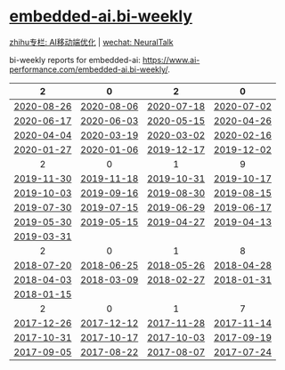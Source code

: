 # [embedded-ai.bi-weekly](https://www.ai-performance.com/embedded-ai.bi-weekly/)

[zhihu专栏: AI移动端优化](https://zhuanlan.zhihu.com/zhangxiaolongOptimization) | [wechat: NeuralTalk](https://mp.weixin.qq.com/mp/appmsgalbum?__biz=MjM5NDczOTA4NQ==&action=getalbum&album_id=1367766138566017024&subscene=159&subscene=&scenenote=https%3A%2F%2Fmp.weixin.qq.com%2Fs%3Fsrc%3D11%26timestamp%3D1595208355%26ver%3D2471%26signature%3DRE6qFmz-FR8glTTfuUHQEBEfwXlq9TRmZoFrp3F7inbyMG1vcG3pszDtbs6Im9MB5T*4fwoYmXSTCk2G5rtttI6CQIZb6SfDcZ3Mh5*W8IqSoMlDngMHufEXZ60hfqTU%26new%3D1#wechat_redirect)

bi-weekly reports for embedded-ai: https://www.ai-performance.com/embedded-ai.bi-weekly/.

|                    2                    |                    0                    |                    2                    |                    0                    |
| :-------------------------------------: | :-------------------------------------: | :-------------------------------------: | :-------------------------------------: |
| [2020-08-26](./bi-weekly/2020-08-26.md) | [2020-08-06](./bi-weekly/2020-08-06.md) | [2020-07-18](./bi-weekly/2020-07-18.md) | [2020-07-02](./bi-weekly/2020-07-02.md) |
| [2020-06-17](./bi-weekly/2020-06-17.md) | [2020-06-03](./bi-weekly/2020-06-03.md) | [2020-05-15](./bi-weekly/2020-05-15.md) | [2020-04-26](./bi-weekly/2020-04-26.md) |
| [2020-04-04](./bi-weekly/2020-04-04.md) | [2020-03-19](./bi-weekly/2020-03-19.md) | [2020-03-02](./bi-weekly/2020-03-02.md) | [2020-02-16](./bi-weekly/2020-02-16.md) |
| [2020-01-27](./bi-weekly/2020-01-27.md) | [2020-01-06](./bi-weekly/2020-01-06.md) | [2019-12-17](./bi-weekly/2019-12-17.md) | [2019-12-02](./bi-weekly/2019-12-02.md) |
|                    2                    |                    0                    |                    1                    |                    9                    |
| [2019-11-30](./bi-weekly/2019-11-30.md) | [2019-11-18](./bi-weekly/2019-11-18.md) | [2019-10-31](./bi-weekly/2019-10-31.md) | [2019-10-17](./bi-weekly/2019-10-17.md) |
| [2019-10-03](./bi-weekly/2019-10-03.md) | [2019-09-16](./bi-weekly/2019-09-16.md) | [2019-08-30](./bi-weekly/2019-08-30.md) | [2019-08-15](./bi-weekly/2019-08-15.md) |
| [2019-07-30](./bi-weekly/2019-07-30.md) | [2019-07-15](./bi-weekly/2019-07-15.md) | [2019-06-29](./bi-weekly/2019-06-29.md) | [2019-06-17](./bi-weekly/2019-06-17.md) |
| [2019-05-30](./bi-weekly/2019-05-30.md) | [2019-05-15](./bi-weekly/2019-05-15.md) | [2019-04-27](./bi-weekly/2019-04-27.md) | [2019-04-13](./bi-weekly/2019-04-13.md) |
| [2019-03-31](./bi-weekly/2019-03-31.md) |                                         |                                         |                                         |
|                    2                    |                    0                    |                    1                    |                    8                    |
| [2018-07-20](./bi-weekly/2018-07-20.md) | [2018-06-25](./bi-weekly/2018-06-25.md) | [2018-05-26](./bi-weekly/2018-05-26.md) | [2018-04-28](./bi-weekly/2018-04-28.md) |
| [2018-04-03](./bi-weekly/2018-04-03.md) | [2018-03-09](./bi-weekly/2018-03-09.md) | [2018-02-27](./bi-weekly/2018-02-27.md) | [2018-01-31](./bi-weekly/2018-01-31.md) |
| [2018-01-15](./bi-weekly/2018-01-15.md) |                                         |                                         |                                         |
|                    2                    |                    0                    |                    1                    |                    7                    |
| [2017-12-26](./bi-weekly/2017-12-26.md) | [2017-12-12](./bi-weekly/2017-12-12.md) | [2017-11-28](./bi-weekly/2017-11-28.md) | [2017-11-14](./bi-weekly/2017-11-14.md) |
| [2017-10-31](./bi-weekly/2017-10-31.md) | [2017-10-17](./bi-weekly/2017-10-17.md) | [2017-10-03](./bi-weekly/2017-10-03.md) | [2017-09-19](./bi-weekly/2017-09-19.md) |
| [2017-09-05](./bi-weekly/2017-09-05.md) | [2017-08-22](./bi-weekly/2017-08-22.md) | [2017-08-07](./bi-weekly/2017-08-07.md) | [2017-07-24](./bi-weekly/2017-07-24.md) |
